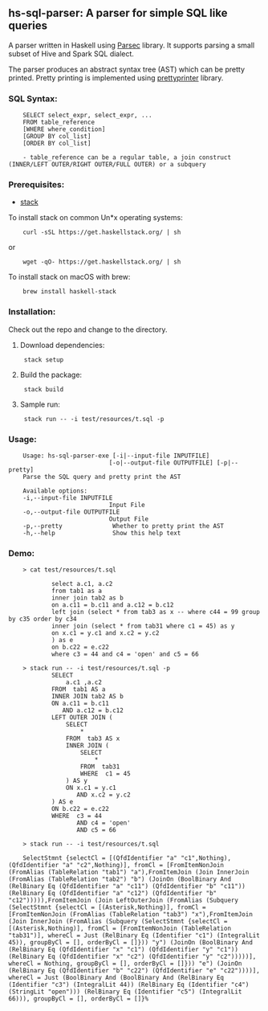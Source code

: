 
## hs-sql-parser: A parser for simple SQL like queries

A parser written in Haskell using [Parsec](https://hackage.haskell.org/package/parsec) library. It supports parsing a small subset of Hive and Spark SQL dialect.

The parser produces an abstract syntax tree (AST) which can be pretty printed. Pretty printing is implemented using [prettyprinter](https://hackage.haskell.org/package/prettyprinter) library. 

### SQL Syntax: 

        SELECT select_expr, select_expr, ...
        FROM table_reference
        [WHERE where_condition]
        [GROUP BY col_list]
        [ORDER BY col_list]

        - table_reference can be a regular table, a join construct (INNER/LEFT OUTER/RIGHT OUTER/FULL OUTER) or a subquery

### Prerequisites: 
- [stack](https://docs.haskellstack.org/en/stable/README/)

To install stack on common Un*x operating systems: 

        curl -sSL https://get.haskellstack.org/ | sh
or

        wget -qO- https://get.haskellstack.org/ | sh

To install stack on macOS with brew:

        brew install haskell-stack



### Installation: 

Check out the repo and change to the directory.

1. Download dependencies: 

        stack setup 

2. Build the package: 

        stack build

3. Sample run: 

        stack run -- -i test/resources/t.sql -p


### Usage: 

        Usage: hs-sql-parser-exe [-i|--input-file INPUTFILE]
                                [-o|--output-file OUTPUTFILE] [-p|--pretty]
        Parse the SQL query and pretty print the AST

        Available options:
        -i,--input-file INPUTFILE
                                Input File
        -o,--output-file OUTPUTFILE
                                Output File
        -p,--pretty              Whether to pretty print the AST
        -h,--help                Show this help text


### Demo: 

        > cat test/resources/t.sql

                select a.c1, a.c2
                from tab1 as a
                inner join tab2 as b
                on a.c11 = b.c11 and a.c12 = b.c12
                left join (select * from tab3 as x -- where c44 = 99 group by c35 order by c34
                inner join (select * from tab31 where c1 = 45) as y
                on x.c1 = y.c1 and x.c2 = y.c2
                ) as e
                on b.c22 = e.c22
                where c3 = 44 and c4 = 'open' and c5 = 66

        > stack run -- -i test/resources/t.sql -p
                SELECT
                    a.c1 ,a.c2
                FROM  tab1 AS a
                INNER JOIN tab2 AS b
                ON a.c11 = b.c11
                   AND a.c12 = b.c12
                LEFT OUTER JOIN (
                    SELECT
                        *
                    FROM  tab3 AS x
                    INNER JOIN (
                        SELECT
                            *
                        FROM  tab31
                        WHERE  c1 = 45
                    ) AS y
                    ON x.c1 = y.c1
                       AND x.c2 = y.c2
                ) AS e
                ON b.c22 = e.c22
                WHERE  c3 = 44
                       AND c4 = 'open'
                       AND c5 = 66

        > stack run -- -i test/resources/t.sql

        SelectStmnt {selectCl = [(QfdIdentifier "a" "c1",Nothing),(QfdIdentifier "a" "c2",Nothing)], fromCl = [FromItemNonJoin (FromAlias (TableRelation "tab1") "a"),FromItemJoin (Join InnerJoin (FromAlias (TableRelation "tab2") "b") (JoinOn (BoolBinary And (RelBinary Eq (QfdIdentifier "a" "c11") (QfdIdentifier "b" "c11")) (RelBinary Eq (QfdIdentifier "a" "c12") (QfdIdentifier "b" "c12"))))),FromItemJoin (Join LeftOuterJoin (FromAlias (Subquery (SelectStmnt {selectCl = [(Asterisk,Nothing)], fromCl = [FromItemNonJoin (FromAlias (TableRelation "tab3") "x"),FromItemJoin (Join InnerJoin (FromAlias (Subquery (SelectStmnt {selectCl = [(Asterisk,Nothing)], fromCl = [FromItemNonJoin (TableRelation "tab31")], whereCl = Just (RelBinary Eq (Identifier "c1") (IntegralLit 45)), groupByCl = [], orderByCl = []})) "y") (JoinOn (BoolBinary And (RelBinary Eq (QfdIdentifier "x" "c1") (QfdIdentifier "y" "c1")) (RelBinary Eq (QfdIdentifier "x" "c2") (QfdIdentifier "y" "c2")))))], whereCl = Nothing, groupByCl = [], orderByCl = []})) "e") (JoinOn (RelBinary Eq (QfdIdentifier "b" "c22") (QfdIdentifier "e" "c22"))))], whereCl = Just (BoolBinary And (BoolBinary And (RelBinary Eq (Identifier "c3") (IntegralLit 44)) (RelBinary Eq (Identifier "c4") (StringLit "open"))) (RelBinary Eq (Identifier "c5") (IntegralLit 66))), groupByCl = [], orderByCl = []}%


